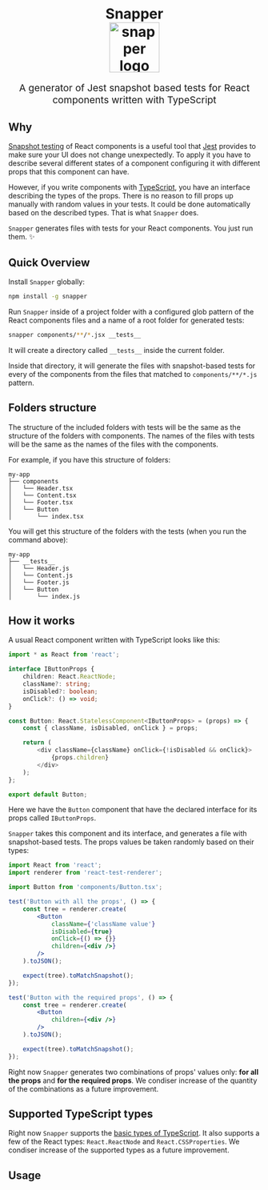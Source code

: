 <h1 align="center">
  Snapper
  <br>
  <img src="https://emojipedia-us.s3.amazonaws.com/thumbs/120/apple/118/camera-with-flash_1f4f8.png" alt="snapper logo" title="snapper logo" width="100">
  <br>
</h1>
<p align="center" style="font-size: 1.2rem;">A generator of Jest snapshot based tests for React components written with TypeScript</p>

## Why

[Snapshot testing](https://facebook.github.io/jest/docs/en/snapshot-testing.html) of React components is a useful tool that [Jest](https://facebook.github.io/jest/) provides to make sure your UI does not change unexpectedly. To apply it you have to describe several different states of a component configuring it with different props that this component can have. 

However, if you write components with [TypeScript](https://www.typescriptlang.org/), you have an interface describing the types of the props. There is no reason to fill props up manually with random values in your tests. It could be done automatically based on the described types. That is what `Snapper` does. 

`Snapper` generates files with tests for your React components. You just run them. ✨

## Quick Overview

Install `Snapper` globally:

```sh
npm install -g snapper
```

Run `Snapper` inside of a project folder with a configured glob pattern of the React components files and a name of a root folder for generated tests:

```sh
snapper components/**/*.jsx __tests__
```

It will create a directory called `__tests__` inside the current folder.

Inside that directory, it will generate the files with snapshot-based tests for every of the components from the files that matched to `components/**/*.js` pattern. 

## Folders structure
The structure of the included folders with tests will be the same as the structure of the folders with components. The names of the files with tests will be the same as the names of the files with the components.

For example, if you have this structure of folders:
```
my-app
├── components
│   └── Header.tsx
│   └── Content.tsx
│   └── Footer.tsx
│   └── Button
│       └── index.tsx
```

You will get this structure of the folders with the tests (when you run the command above):

```
my-app
├── __tests__
│   └── Header.js
│   └── Content.js
│   └── Footer.js
│   └── Button
│       └── index.js
```

## How it works
A usual React component written with TypeScript looks like this:

```ts
import * as React from 'react';

interface IButtonProps {
    children: React.ReactNode;
    className?: string;
    isDisabled?: boolean;
    onClick?: () => void;
}

const Button: React.StatelessComponent<IButtonProps> = (props) => {
    const { className, isDisabled, onClick } = props;

    return (
        <div className={className} onClick={!isDisabled && onClick}>
            {props.children}
        </div>
    );
};

export default Button;
```

Here we have the `Button` component that have the declared interface for its props called `IButtonProps`. 

`Snapper` takes this component and its interface, and generates a file with snapshot-based tests. The props values be taken randomly based on their types:

```jsx
import React from 'react';
import renderer from 'react-test-renderer';

import Button from 'components/Button.tsx';

test('Button with all the props', () => {
    const tree = renderer.create(
        <Button
            className={'className value'}
            isDisabled={true}
            onClick={() => {}}
            children={<div />}
        />
    ).toJSON();

    expect(tree).toMatchSnapshot();
});

test('Button with the required props', () => {
    const tree = renderer.create(
        <Button
            children={<div />}
        />
    ).toJSON();

    expect(tree).toMatchSnapshot();
});
```

Right now `Snapper` generates two combinations of props' values only: **for all the props** and **for the required props**. We condiser increase of the quantity of the combinations as a future improvement.

## Supported TypeScript types

Right now `Snapper` supports the [basic types of TypeScript](https://www.typescriptlang.org/docs/handbook/basic-types.html). It also supports a few of the React types: `React.ReactNode` and `React.CSSProperties`. We condiser increase of the supported types as a future improvement.

## Usage
